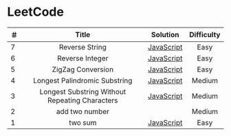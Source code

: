 # LeetCode
| ＃ | Title                                                          |  Solution  | Difficulty |
| ---|:--------------------------------------------------------------:| :----------:| :----------:|
| 7  | Reverse String                                                 | [JavaScript](https://github.com/LazyChenY/LeetCode/blob/master/algorithms/reverse_string.js)           |  Easy    |
| 6  | Reverse Integer                                                |  [JavaScript](https://github.com/LazyChenY/LeetCode/blob/master/algorithms/reverse_integer.js)          |  Easy    |
| 5  | ZigZag Conversion                                              |  [JavaScript](https://github.com/LazyChenY/LeetCode/blob/master/algorithms/zigzag_convert.js)          |  Easy    |
| 4  | Longest Palindromic Substring                                  | [JavaScript](https://github.com/LazyChenY/LeetCode/blob/master/algorithms/longest_palindromic_substring.js) |  Medium    |
| 3  | Longest Substring Without Repeating Characters                 | [JavaScript](https://github.com/LazyChenY/LeetCode/blob/master/algorithms/longest_substring_without_repeating_characters.js)           |  Medium    |
| 2  | add two number                                                 |            |  Medium    |
| 1  | two sum                                                        | [JavaScript](https://github.com/LazyChenY/LeetCode/blob/master/algorithms/two-sum.js) | Easy       |


